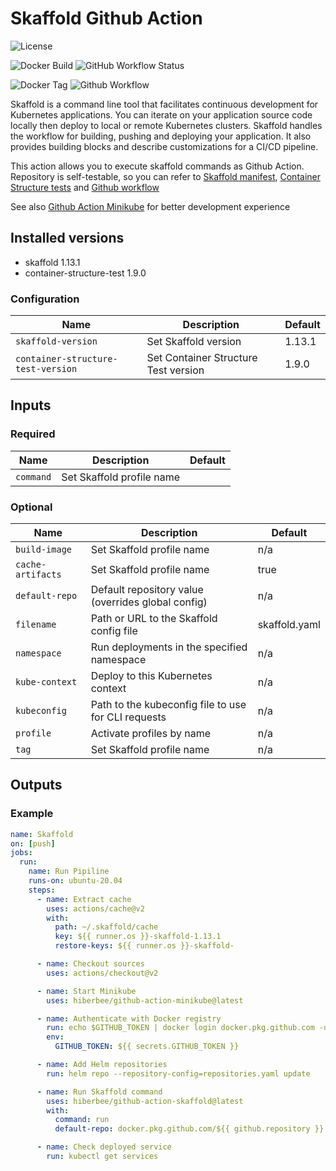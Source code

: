 # Skaffold Github Action

![License](https://img.shields.io/github/license/hiberbee/github-action-skaffold?style=flat-square)

![Docker Build](https://img.shields.io/docker/cloud/build/hiberb/skaffold?label=Docker%20Hub&style=flat-square)
![GitHub Workflow Status](https://img.shields.io/github/workflow/status/hiberbee/github-action-skaffold/Skaffold?label=Github%20Actions&style=flat-square)

![Docker Tag](https://img.shields.io/docker/v/hiberb/skaffold?label=hiberb%2Fskaffold&style=flat-square)
![Github Workflow](https://img.shields.io/github/v/tag/hiberbee/github-action-skaffold?label=hiberbee%2Fgithub-action-skaffold&style=flat-square)

Skaffold is a command line tool that facilitates continuous development for Kubernetes applications. You can iterate on your application source code locally then deploy to local or remote Kubernetes clusters. Skaffold handles the workflow for building, pushing and deploying your application. It also provides building blocks and describe customizations for a CI/CD pipeline.

This action allows you to execute skaffold commands as Github Action. Repository is self-testable, so you can refer to [Skaffold manifest](skaffold.yaml), [Container Structure tests](structure-test.yaml) and [Github workflow](.github/workflows/skaffold.yml)

See also [Github Action Minikube](https://github.com/hiberbee/github-action-minikube) for better development experience

## Installed versions

- skaffold 1.13.1
- container-structure-test 1.9.0

### Configuration

| Name | Description | Default |
| ---- | ----------- | ------- |
| `skaffold-version` | Set Skaffold version | 1.13.1 |
| `container-structure-test-version` | Set Container Structure Test version | 1.9.0 |

## Inputs

### Required

| Name | Description | Default |
| ---- | ----------- | ------- |
| `command` | Set Skaffold profile name |  |

### Optional

| Name | Description | Default |
| ---- | ----------- | ------- |
| `build-image` | Set Skaffold profile name | n/a |
| `cache-artifacts` | Set Skaffold profile name | true |
| `default-repo` | Default repository value (overrides global config) | n/a |
| `filename` | Path or URL to the Skaffold config file | skaffold.yaml |
| `namespace` | Run deployments in the specified namespace | n/a |
| `kube-context` | Deploy to this Kubernetes context | n/a |
| `kubeconfig` | Path to the kubeconfig file to use for CLI requests | n/a |
| `profile` | Activate profiles by name | n/a |
| `tag` | Set Skaffold profile name | n/a |

## Outputs

### Example

```yaml
name: Skaffold
on: [push]
jobs:
  run:
    name: Run Pipiline
    runs-on: ubuntu-20.04
    steps:
      - name: Extract cache
        uses: actions/cache@v2
        with:
          path: ~/.skaffold/cache
          key: ${{ runner.os }}-skaffold-1.13.1
          restore-keys: ${{ runner.os }}-skaffold-

      - name: Checkout sources
        uses: actions/checkout@v2

      - name: Start Minikube
        uses: hiberbee/github-action-minikube@latest

      - name: Authenticate with Docker registry
        run: echo $GITHUB_TOKEN | docker login docker.pkg.github.com -u ${{ github.actor }} --password-stdin
        env:
          GITHUB_TOKEN: ${{ secrets.GITHUB_TOKEN }}

      - name: Add Helm repositories
        run: helm repo --repository-config=repositories.yaml update

      - name: Run Skaffold command
        uses: hiberbee/github-action-skaffold@latest
        with:
          command: run
          default-repo: docker.pkg.github.com/${{ github.repository }}

      - name: Check deployed service
        run: kubectl get services

```
